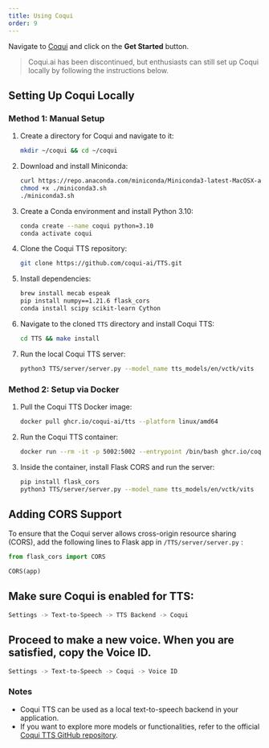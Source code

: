 ```yaml
---
title: Using Coqui
order: 9
---
```


Navigate to [Coqui](https://coqui.ai/) and click on the **Get Started** button.

> Coqui.ai has been discontinued, but enthusiasts can still set up Coqui locally by following the instructions below.

## Setting Up Coqui Locally

### Method 1: Manual Setup 

1. Create a directory for Coqui and navigate to it:
    ```bash
    mkdir ~/coqui && cd ~/coqui
    ```

2. Download and install Miniconda:
    ```bash
    curl https://repo.anaconda.com/miniconda/Miniconda3-latest-MacOSX-arm64.sh -o miniconda3.sh
    chmod +x ./miniconda3.sh
    ./miniconda3.sh
    ```

3. Create a Conda environment and install Python 3.10:
    ```bash
    conda create --name coqui python=3.10
    conda activate coqui
    ```

4. Clone the Coqui TTS repository:
    ```bash
    git clone https://github.com/coqui-ai/TTS.git
    ```

5. Install dependencies:
    ```bash
    brew install mecab espeak
    pip install numpy==1.21.6 flask_cors
    conda install scipy scikit-learn Cython
    ```

6. Navigate to the cloned `TTS` directory and install Coqui TTS:
    ```bash
    cd TTS && make install
    ```

8. Run the local Coqui TTS server:
    ```bash
    python3 TTS/server/server.py --model_name tts_models/en/vctk/vits
    ```

### Method 2: Setup via Docker

1. Pull the Coqui TTS Docker image:
    ```bash
    docker pull ghcr.io/coqui-ai/tts --platform linux/amd64
    ```

2. Run the Coqui TTS container:
    ```bash
    docker run --rm -it -p 5002:5002 --entrypoint /bin/bash ghcr.io/coqui-ai/tts
    ```

3. Inside the container, install Flask CORS and run the server:
    ```bash
    pip install flask_cors
    python3 TTS/server/server.py --model_name tts_models/en/vctk/vits
    ```

## Adding CORS Support

To ensure that the Coqui server allows cross-origin resource sharing (CORS), add the following lines to Flask app in `/TTS/server/server.py` :

```python
from flask_cors import CORS

CORS(app)
```

## Make sure Coqui is enabled for TTS:

```bash
Settings -> Text-to-Speech -> TTS Backend -> Coqui
```

## Proceed to make a new voice. When you are satisfied, copy the **Voice ID**.

```bash
Settings -> Text-to-Speech -> Coqui -> Voice ID
```

### Notes
- Coqui TTS can be used as a local text-to-speech backend in your application.
- If you want to explore more models or functionalities, refer to the official [Coqui TTS GitHub repository](https://github.com/coqui-ai/TTS).
